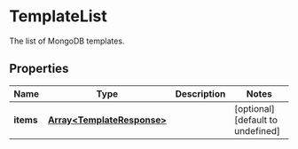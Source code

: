 # TemplateList

The list of MongoDB templates.
## Properties
| Name | Type | Description | Notes |
| ------------ | ------------- | ------------- | ------------- |
| **items** | [**Array&lt;TemplateResponse&gt;**](TemplateResponse.md) |  | [optional] [default to undefined] |


